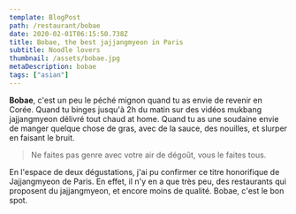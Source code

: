 ```yaml
---
template: BlogPost
path: /restaurant/bobae
date: 2020-02-01T06:15:50.738Z
title: Bobae, the best jajjangmyeon in Paris
subtitle: Noodle lovers
thumbnail: /assets/bobae.jpg
metaDescription: bobae
tags: ["asian"]
---
```


**Bobae**, c'est un peu le péché mignon quand tu as envie de revenir en Corée. Quand tu binges jusqu'à 2h du matin sur des vidéos mukbang jajjangmyeon délivré tout chaud at home. Quand tu as une soudaine envie de manger quelque chose de gras, avec de la sauce, des nouilles, et slurper en faisant le bruit.

> Ne faites pas genre avec votre air de dégoût, vous le faites tous.

En l'espace de deux dégustations, j'ai pu confirmer ce titre honorifique de Jajjangmyeon de Paris. En effet, il n'y en a que très peu, des restaurants qui proposent du jajjangmyeon, et encore moins de qualité. Bobae, c'est le bon spot.
